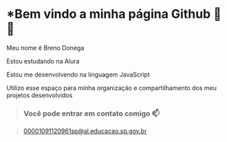 # *Bem vindo a minha página Github 🤪😉

Meu nome é Breno Donega

Estou estudando na Alura

Estou me desenvolvendo na linguagem JavaScript

Utilizo esse espaço para minha organização e compartilhamento dos meu projetos desenvolvidos

> ### Você pode entrar em contato comigo 📫

> 00001091120961sp@al.educacao.sp.gov.br
